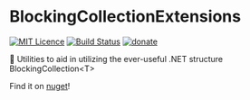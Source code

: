 # BlockingCollectionExtensions

[![MIT Licence](https://badges.frapsoft.com/os/mit/mit.svg?v=103)](https://opensource.org/licenses/mit-license.php)
[![Build Status](https://travis-ci.com/Jac21/BlockingCollectionExtensions.svg?branch=master)](https://travis-ci.com/Jac21/BlockingCollectionExtensions)
[![donate](https://img.shields.io/badge/%24-Buy%20me%20a%20coffee-ff69b4.svg)](https://www.buymeacoffee.com/jac21) 

📎 Utilities to aid in utilizing the ever-useful .NET structure BlockingCollection&lt;T>

Find it on [nuget](https://www.nuget.org/packages/BlockingCollectionExtensions/)!
